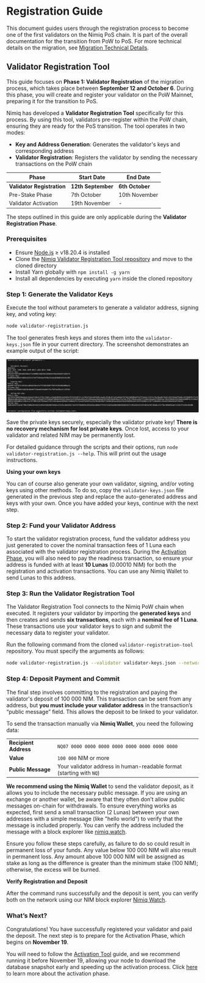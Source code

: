 # Registration Guide

This document guides users through the registration process to become one of the first validators on the Nimiq PoS chain. It is part of the overall documentation for the transition from PoW to PoS. For more technical details on the migration, see [Migration Technical Details](migration-technical-details).

## Validator Registration Tool

This guide focuses on **Phase 1: Validator Registration** of the migration process, which takes place between **September 12 and October 6**. During this phase, you will create and register your validator on the PoW Mainnet, preparing it for the transition to PoS.

Nimiq has developed a **Validator Registration Tool** specifically for this process. By using this tool, validators pre-register within the PoW chain, ensuring they are ready for the PoS transition. The tool operates in two modes:

- **Key and Address Generation**: Generates the validator's keys and corresponding address
- **Validator Registration**: Registers the validator by sending the necessary transactions on the PoW chain

| **Phase** | **Start Date** | **End Date** |
| --- | --- | --- |
| **Validator Registration** | **12th September** | **6th October** |
| Pre-Stake Phase | 7th October | 10th November |
| Validator Activation | 19th November | - |

The steps outlined in this guide are only applicable during the **Validator Registration Phase**.

### Prerequisites

- Ensure [Node.js](https://nodejs.org) ≥ v18.20.4 is installed
- Clone the [Nimiq Validator Registration Tool repository](https://github.com/nimiq/validator-registration-tool) and move to the cloned directory
- Install Yarn globally with `npm install -g yarn`
- Install all dependencies by executing `yarn` inside the cloned repository

### Step 1: Generate the Validator Keys

Execute the tool without parameters to generate a validator address, signing key, and voting key:

```bash
node validator-registration.js
```

The tool generates fresh keys and stores them into the `validator-keys.json` file in your current directory. The screenshot demonstrates an example output of the script:

<img class="object-contain max-h-[max(80vh,220px)]" src="/assets/images/migration/migration.png" alt="Validator example keys" />

<Callout type='tip'>

Save the private keys securely, especially the validator private key! **There is no recovery mechanism for lost private keys**. Once lost, access to your validator and related NIM may be permanently lost.

</Callout>

For detailed guidance through the scripts and their options, run `node validator-registration.js --help`. This will print out the usage instructions.

**Using your own keys**

You can of course also generate your own validator, signing, and/or voting keys using other methods. To do so, copy the `validator-keys.json` file generated in the previous step and replace the auto-generated address and keys with your own. Once you have added your keys, continue with the next step.

### Step 2: Fund your Validator Address

To start the validator registration process, fund the validator address you just generated to cover the nominal transaction fees of 1 Luna each associated with the validator registration process. During the [Activation Phase](migration-technical-details#readiness-and-activation-tool), you will also need to pay the readiness transaction, so ensure your address is funded with at least **10 Lunas** (0.00010 NIM) for both the registration and activation transactions. You can use any Nimiq Wallet to send Lunas to this address.

### Step 3: Run the Validator Registration Tool

The Validator Registration Tool connects to the Nimiq PoW chain when executed. It registers your validator by importing the **generated keys** and then creates and sends **six transactions**, each with a **nominal fee of 1 Luna**. These transactions use your validator keys to sign and submit the necessary data to register your validator.

Run the following command from the cloned `validator-registration-tool` repository. You must specify the arguments as follows:

```bash
node validator-registration.js --validator validator-keys.json --network main
```

### Step 4: Deposit Payment and Commit

The final step involves committing to the registration and paying the validator's deposit of 100 000 NIM. This transaction can be sent from any address, but **you must include your validator address** in the transaction’s “public message” field. This allows the deposit to be linked to your validator.

To send the transaction manually via **Nimiq Wallet**, you need the following data:

|                       |                                                                      |
| --------------------- | -------------------------------------------------------------------- |
| **Recipient Address** | `NQ07 0000 0000 0000 0000 0000 0000 0000 0000`                       |
| **Value**             | `100 000` NIM or more                                                |
| **Public Message**    | Your validator address in human-readable format (starting with `NQ`) |

<Callout type='warning'>

**We recommend using the Nimiq Wallet** to send the validator deposit, as it allows you to include the necessary public message. If you are using an exchange or another wallet, be aware that they often don’t allow public messages on-chain for withdrawals. To ensure everything works as expected, first send a small transaction (2 Lunas) between your own addresses with a simple message (like "hello world") to verify that the message is included properly. You can verify the address included the message with a block explorer like [nimiq.watch](https://nimiq.watch).

Ensure you follow these steps carefully, as failure to do so could result in permanent loss of your funds. Any value below 100 000 NIM will also result in permanent loss. Any amount above 100 000 NIM will be assigned as stake as long as the difference is greater than the minimum stake (100 NIM); otherwise, the excess will be burned.

</Callout>

**Verify Registration and Deposit**

After the command runs successfully and the deposit is sent, you can verify both on the network using our NIM block explorer [Nimiq Watch](https://nimiq.watch/#validator-registrations).

### What’s Next?

Congratulations! You have successfully registered your validator and paid the deposit. The next step is to prepare for the Activation Phase, which begins on **November 19**.

You will need to follow the [Activation Tool](validator-activation) guide, and we recommend running it before November 19, allowing your node to download the database snapshot early and speeding up the activation process. Click [here](migration-technical-details#activation-phase) to learn more about the activation phase.

